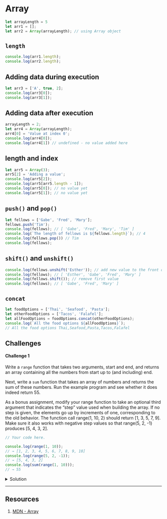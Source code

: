 # Array 

```javascript 
let arrayLength = 5
let arr1 = []; 
let arr2 = Array(arrayLength); // using Array object
```

## `length`

```javascript 
console.log(arr1.length); 
console.log(arr2.length); 
```

## Adding data during execution 

```javascript 
let arr3 = ['A', true, 2]; 
console.log(arr3[0]); 
console.log(arr3[1]); 
```

## Adding data after execution 

```javascript 
arrayLength = 2; 
let arr4 = Array(arrayLength); 
arr4[0] = 'Value at index 0'; 
console.log(arr4[0]); 
console.log(arr4[1]) // undefined - no value added here 
```

## length and index 

```javascript 
let arr5 = Array(3); 
arr5[2] = 'Adding a value'; 
console.log(arr5[2]); 
console.log(arr5[arr5.length - 1]); 
console.log(arr5[0]); // no value yet 
console.log(arr5[1]); // no value yet 
```

## `push()` and `pop()`

```javascript 
let fellows = ['Gabe', 'Fred', 'Mary']; 
fellows.push('Tim'); 
console.log(fellows); // [ 'Gabe', 'Fred', 'Mary', 'Tim' ]
console.log(`The length of fellows is ${fellows.length}`); // 4 
console.log(fellows.pop()) // Tim
console.log(fellows); 
```

## `shift()` and `unshift()`

```javascript 
console.log(fellows.unshift('Esther')); // add new value to the front of the array
console.log(fellows); // [ 'Esther', 'Gabe', 'Fred', 'Mary' ]
console.log(fellows.shift()); // remove first value
console.log(fellows); // [ 'Gabe', 'Fred', 'Mary' ]
```

## `concat`

```javascript 
let foodOptions = ['Thai', 'Seafood', 'Pasta'];
let otherFoodOptions = ['Tacos', 'Falafel'];
let allFoodOptions = foodOptions.concat(otherFoodOptions); 
console.log(`All the food options ${allFoodOptions}`);
// All the food options Thai,Seafood,Pasta,Tacos,Falafel
```

## Challenges 

#### Challenge 1

Write a `range` function that takes two arguments, start and end, and returns an array containing all the numbers from start up to (and including) end.

Next, write a `sum` function that takes an array of numbers and returns the sum of these numbers. Run the example program and see whether it does indeed return 55.

As a bonus assignment, modify your range function to take an optional third argument that indicates the “step” value used when building the array. If no step is given, the elements go up by increments of one, corresponding to the old behavior. The function call range(1, 10, 2) should return [1, 3, 5, 7, 9]. Make sure it also works with negative step values so that range(5, 2, -1) produces [5, 4, 3, 2].

```javascript 
// Your code here.

console.log(range(1, 10));
// → [1, 2, 3, 4, 5, 6, 7, 8, 9, 10]
console.log(range(5, 2, -1));
// → [5, 4, 3, 2]
console.log(sum(range(1, 10)));
// → 55
```

<details>
  <summary>Solution</summary>
  
```javascript 
function range(start, end, stepValue = 1) {
  let arr = []; 
  if (stepValue < 0 && start > end) {
    for (let index = start; index >= end; index -= Math.abs(stepValue)) {
      arr.push(index);
    }
  } else if (stepValue > 0 && start < end) {
    for (let index = start; index <= end; index += stepValue) {
      arr.push(index);
    }
  }
  return arr; 
}

function sum(numbers) {
  let result = 0; 
  for (const num of numbers) {
    result += num; 
  }
  return result; 
}

console.log(range(1, 10)); // [1, 2, 3, 4,  5, 6, 7, 8, 9, 10]
console.log(range(5, 2, -1)); // [ 5, 4, 3, 2 ]
console.log(sum(range(1, 10))); // 55
```

</details> 

***

## Resources 

1. [MDN - Array](https://developer.mozilla.org/en-US/docs/Web/JavaScript/Reference/Global_Objects/Array)
